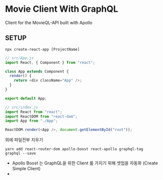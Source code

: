 # Movie Client With GraphQL

Client for the MovieQL-API built with Apollo



## SETUP

`npx create-react-app [ProjectName]`

```javascript
// src/App.js
import React, { Component } from "react";

class App extends Component {
  render() {
    return <div className="App" />;
  }
}

export default App;
```

```javascript
// src/index.js
import React from "react";
import ReactDOM from "react-dom";
import App from "./App";

ReactDOM.render(<App />, document.getElementById("root"));
```

외에 파일전부 지우기

`yarn add react-router-dom apollo-boost react-apollo graphql-tag graphql --save`

- Apollo Boost 는 GraphQL을 위한 Client 를 가지기 위해 셋업을 자동화 (Create Simple Client)
- 


















